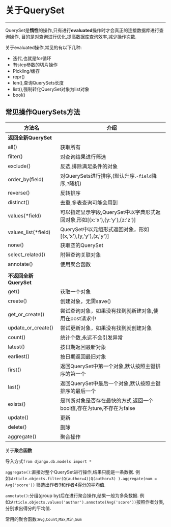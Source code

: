 # 关于QuerySet #

----------
QuerySet是**惰性**的操作,只有进行**evaluated**操作时才会真正的连接数据库进行查询操作,
目的是对查询进行优化,提高数据库查询效率,减少操作次数.

关于evaluated操作,常见的有以下几种:

- 迭代,也就是for循环
- 有step参数的切片操作
- Pickling/缓存
- repr()
- len(),查询QuerySets长度
- list(),强制转化QuerySet对象为list对象
- bool()

## 常见操作QuerySets方法 ##

| 方法名 | 介绍 |
| --- | --- |
| **返回全新QuerySet** |  |
| all() | 获取所有 |
| filter() | 对查询结果进行筛选 |
| exclude() | 反选,排除满足条件的对象 |
| order_by(field) | 对QuerySets进行排序,(默认升序.`-field`降序,`?`随机) |
| reverse() | 反转排序 |
| distinct() | 去重,多表查询可能会用到 |
| values(*field) | 可以指定显示字段,QuerySet中以字典形式返回对象,形如[{x:'x'},{y:'y'},{z:'z'}] |
| values_list(*field) | QuerySet中以元组形式返回对象，形如[(x,'x'),(y,'y'),(z,'y')] |
| none() | 获取空的QuerySet |
| select_related() | 附带查询关联对象 |
| annotate() | 使用聚合函数 |
|  |  |
| **不返回全新QuerySet** |  |
| get() | 获取一个对象 |
| create() | 创建对象，无需save() |
| get_or_create() | 尝试查询对象，如果没有找到就新建对象,使用在post请求中 |
| update_or_create() | 尝试更新对象，如果没有找到就创建对象 |
| count() | 统计个数,永远不会引发异常 |
| latest() | 按日期返回最新对象 |
| earliest() | 按日期返回最旧对象 |
| first() | 返回QuerySet中第一个对象,默认按照主键排序的第一个 |
| last() | 返回QuerySet中最后一个对象,默认按照主键排序的最后一个 |
| exists() | 是判断对象是否存在最快的方式,返回一个bool值,存在为ture,不存在为false |
| update() | 更新 |
| delete() | 删除 |
| aggregate() | 聚合操作 |

关于**聚合函数**

导入方式`from django.db.models import *`

`aggregate()`:直接对整个QuerySet进行操作,结果只能是一条数据.
例如:`Article.objects.filter(Q(author=4)|Q(author=3) ).aggregate(num = Avg('score'))` 筛选出作者3和作者4得分的平均值.

`annotate()`:分组(group by)后在进行聚合操作,结果一般为多条数据.
例如:`Article.objects.values('author').annotate(Avg('score'))`按照作者分类,分别求出得分的平均值.

常用的聚合函数:`Avg`,`Count`,`Max`,`Min`,`Sum`



